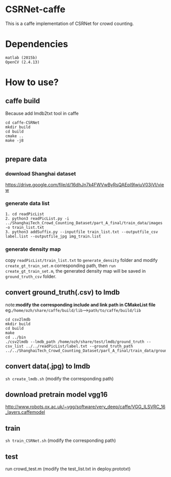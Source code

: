 # CSRNet-caffe
This is a caffe implementation of CSRNet for crowd counting.
# Dependencies
```
matlab (2015b)
OpenCV (2.4.13)
```
# How to use?
## caffe build
Because add lmdb2txt tool in caffe
```
cd caffe-CSRNet
mkdir build
cd build
cmake ..
make -j8
```
# 
## prepare data
### download Shanghai dataset
https://drive.google.com/file/d/16dhJn7k4FWVwByRsQAEpl9lwjuV03jVI/view
### generate data list
```
1. cd readPicList
2. python3 readPicList.py -i ../ShanghaiTech_Crowd_Counting_Dataset/part_A_final/train_data/images -o train_list.txt 
3. python3 addSuffix.py --inputfile train_list.txt --outputfile_csv label.list --outputfile_jpg img_train.list
```
### generate density map
copy `readPicList/train_list.txt` to `generate_density` folder and modify `create_gt_train_set.m` corresponding path, then `run create_gt_train_set.m`, the generated density map will be saved in `ground_truth_csv` folder.
## convert ground_truth(.csv) to lmdb
note:**modify the corresponding include and link path in CMakeList file**
eg.`/home/ozh/share/caffe/build/lib`-->`path/to/caffe/build/lib`
```
cd csv2lmdb
mkdir build
cd build
make
cd ../bin
./csv2lmdb --lmdb_path /home/ozh/share/test/lmdb/ground_truth --csv_list ../../readPicList/label.txt --ground_truth_path ../../ShanghaiTech_Crowd_Counting_Dataset/part_A_final/train_data/ground_truth_csv/
```
## convert data(.jpg) to lmdb
`sh create_lmdb.sh`  (modify the corresponding path)
## download pretrain model vgg16
http://www.robots.ox.ac.uk/~vgg/software/very_deep/caffe/VGG_ILSVRC_16_layers.caffemodel
## train
`sh train_CSRNet.sh` (modify the corresponding path)
## test
run crowd_test.m (modify the test_list.txt in deploy.prototxt)
